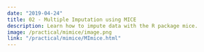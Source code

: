 ```yaml
---
date: "2019-04-24"
title: 02 - Multiple Imputation using MICE
description: Learn how to impute data with the R package mice.
image: /practical/mimice/image.png
link: "/practical/mimice/MImice.html"
---
```

